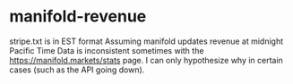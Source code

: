 # manifold-revenue
stripe.txt is in EST format
Assuming manifold updates revenue at midnight Pacific Time
Data is inconsistent sometimes with the https://manifold.markets/stats page.
I can only hypothesize why in certain cases (such as the API going down).
